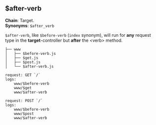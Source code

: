 $after-verb
-----------
**Chain**: Target.  
**Synonyms**: `$after_verb`

`$after-verb`, like `$before-verb` (`index` synonym), will run for **any** request type in the **target**-controller but **after** the \<verb> method.
```
├── www
│   ├── $before-verb.js
│   ├── $get.js
│   ├── $post.js
│   └── $after-verb.js
```
```
request: GET `/`
logs:
	www/$before-verb
	www/$get
	www/$after-verb

request: POST `/`
logs:
	www/$before-verb
	www/$post
	www/$after-verb
```
